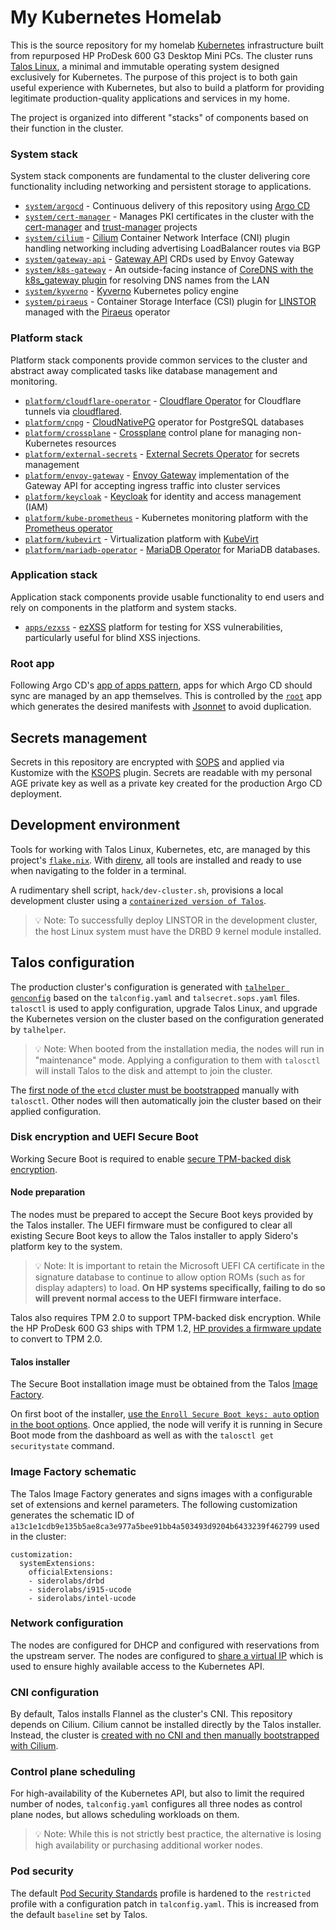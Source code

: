 # My Kubernetes Homelab

This is the source repository for my homelab [Kubernetes](https://kubernetes.io/) infrastructure built from repurposed HP ProDesk 600 G3 Desktop Mini PCs. The cluster runs [Talos Linux](https://www.talos.dev/), a minimal and immutable operating system designed exclusively for Kubernetes. The purpose of this project is to both gain useful experience with Kubernetes, but also to build a platform for providing legitimate production-quality applications and services in my home.

The project is organized into different "stacks" of components based on their function in the cluster.

### System stack

System stack components are fundamental to the cluster delivering core functionality including networking and persistent storage to applications.

- [`system/argocd`](system/argocd) - Continuous delivery of this repository using [Argo CD](https://argo-cd.readthedocs.io/en/stable/)
- [`system/cert-manager`](system/cert-manager) - Manages PKI certificates in the cluster with the [cert-manager](https://cert-manager.io/) and [trust-manager](https://cert-manager.io/docs/trust/trust-manager/) projects
- [`system/cilium`](system/cilium) - [Cilium](https://cilium.io/) Container Network Interface (CNI) plugin handling networking including advertising LoadBalancer routes via BGP
- [`system/gateway-api`](system/gateway-api) - [Gateway API](https://gateway-api.sigs.k8s.io/) CRDs used by Envoy Gateway
- [`system/k8s-gateway`](system/k8s-gateway) - An outside-facing instance of [CoreDNS with the k8s_gateway plugin](https://ori-edge.github.io/k8s_gateway/) for resolving DNS names from the LAN
- [`system/kyverno`](system/kyverno) - [Kyverno](https://kyverno.io) Kubernetes policy engine
- [`system/piraeus`](system/piraeus) - Container Storage Interface (CSI) plugin for [LINSTOR](https://linbit.com/linstor/) managed with the [Piraeus](https://piraeus.io/) operator

### Platform stack

Platform stack components provide common services to the cluster and abstract away complicated tasks like database management and monitoring.

- [`platform/cloudflare-operator`](platform/cloudflare-operator) - [Cloudflare Operator](https://github.com/adyanth/cloudflare-operator) for Cloudflare tunnels via [cloudflared](https://github.com/cloudflare/cloudflared).
- [`platform/cnpg`](platform/cnpg) - [CloudNativePG](https://cloudnative-pg.io/) operator for PostgreSQL databases
- [`platform/crossplane`](platform/crossplane) - [Crossplane](https://www.crossplane.io/) control plane for managing non-Kubernetes resources
- [`platform/external-secrets`](platform/external-secrets) - [External Secrets Operator](https://external-secrets.io/) for secrets management
- [`platform/envoy-gateway`](platform/envoy-gateway) - [Envoy Gateway](https://gateway.envoyproxy.io/) implementation of the Gateway API for accepting ingress traffic into cluster services
- [`platform/keycloak`](platform/keycloak) - [Keycloak](https://www.keycloak.org/) for identity and access management (IAM)
- [`platform/kube-prometheus`](platform/kube-prometheus) - Kubernetes monitoring platform with the [Prometheus operator](https://prometheus-operator.dev/)
- [`platform/kubevirt`](platform/kubevirt) - Virtualization platform with [KubeVirt](https://kubevirt.io/)
- [`platform/mariadb-operator`](platform/mariadb-operator) - [MariaDB Operator](https://github.com/mariadb-operator/mariadb-operator) for MariaDB databases.

### Application stack

Application stack components provide usable functionality to end users and rely on components in the platform and system stacks.

- [`apps/ezxss`](apps/ezxss) - [ezXSS](https://github.com/ssl/ezXSS) platform for testing for XSS vulnerabilities, particularly useful for blind XSS injections.

### Root app

Following Argo CD's [app of apps pattern](https://argo-cd.readthedocs.io/en/stable/operator-manual/cluster-bootstrapping/#app-of-apps-pattern), apps for which Argo CD should sync are managed by an app themselves. This is controlled by the [`root`](root) app which generates the desired manifests with [Jsonnet](https://jsonnet.org/) to avoid duplication.

## Secrets management

Secrets in this repository are encrypted with [SOPS](https://getsops.io/) and applied via Kustomize with the [KSOPS](https://github.com/viaduct-ai/kustomize-sops) plugin. Secrets are readable with my personal AGE private key as well as a private key created for the production Argo CD deployment.

## Development environment

Tools for working with Talos Linux, Kubernetes, etc, are managed by this project's [`flake.nix`](https://nixos.org/). With [direnv](https://direnv.net/), all tools are installed and ready to use when navigating to the folder in a terminal.

A rudimentary shell script, `hack/dev-cluster.sh`, provisions a local development cluster using a [`containerized version of Talos`](https://www.talos.dev/latest/talos-guides/install/local-platforms/docker/).

> 💡 Note: To successfully deploy LINSTOR in the development cluster, the host Linux system must have the DRBD 9 kernel module installed.

## Talos configuration

The production cluster's configuration is generated with [`talhelper genconfig`](https://github.com/budimanjojo/talhelper) based on the `talconfig.yaml` and `talsecret.sops.yaml` files. `talosctl` is used to apply configuration, upgrade Talos Linux, and upgrade the Kubernetes version on the cluster based on the configuration generated by `talhelper`.

> 💡 Note: When booted from the installation media, the nodes will run in "maintenance" mode. Applying a configuration to them with `talosctl` will install Talos to the disk and attempt to join the cluster.

The [first node of the `etcd` cluster must be bootstrapped](https://www.talos.dev/v1.6/learn-more/control-plane/#cluster-bootstrapping) manually with `talosctl`. Other nodes will then automatically join the cluster based on their applied configuration.

### Disk encryption and UEFI Secure Boot

Working Secure Boot is required to enable [secure TPM-backed disk encryption](https://www.talos.dev/v1.6/talos-guides/configuration/disk-encryption/).

#### Node preparation

The nodes must be prepared to accept the Secure Boot keys provided by the Talos installer. The UEFI firmware must be configured to clear all existing Secure Boot keys to allow the Talos installer to apply Sidero's platform key to the system.

> 💡 Note: It is important to retain the Microsoft UEFI CA certificate in the signature database to continue to allow option ROMs (such as for display adapters) to load. **On HP systems specifically, failing to do so will prevent normal access to the UEFI firmware interface.**

Talos also requires TPM 2.0 to support TPM-backed disk encryption. While the HP ProDesk 600 G3 ships with TPM 1.2, [HP provides a firmware update](https://support.hp.com/us-en/document/c05381064) to convert to TPM 2.0.

#### Talos installer

The Secure Boot installation image must be obtained from the Talos [Image Factory](https://factory.talos.dev/).

On first boot of the installer, [use the `Enroll Secure Boot keys: auto` option in the boot options](https://www.talos.dev/v1.6/talos-guides/install/bare-metal-platforms/secureboot/#booting-talos-linux-in-secureboot-mode). Once applied, the node will verify it is running in Secure Boot mode from the dashboard as well as with the `talosctl get securitystate` command.

### Image Factory schematic

The Talos Image Factory generates and signs images with a configurable set of extensions and kernel parameters. The following customization generates the schematic ID of `a13c1e1cdb9e135b5ae8ca3e977a5bee91bb4a503493d9204b6433239f462799` used in the cluster:

```
customization:
  systemExtensions:
    officialExtensions:
    - siderolabs/drbd
    - siderolabs/i915-ucode
    - siderolabs/intel-ucode
```

### Network configuration

The nodes are configured for DHCP and configured with reservations from the upstream server. The nodes are configured to [share a virtual IP](https://www.talos.dev/v1.6/talos-guides/network/vip/) which is used to ensure highly available access to the Kubernetes API.

### CNI configuration

By default, Talos installs Flannel as the cluster's CNI. This repository depends on Cilium. Cilium cannot be installed directly by the Talos installer. Instead, the cluster is [created with no CNI and then manually bootstrapped with Cilium](https://www.talos.dev/v1.6/kubernetes-guides/network/deploying-cilium/).

### Control plane scheduling

For high-availability of the Kubernetes API, but also to limit the required number of nodes, `talconfig.yaml` configures all three nodes as control plane nodes, but allows scheduling workloads on them.

> 💡 Note: While this is not strictly best practice, the alternative is losing high availability or purchasing additional worker nodes.

### Pod security

The default [Pod Security Standards](https://www.talos.dev/latest/kubernetes-guides/configuration/pod-security) profile is hardened to the `restricted` profile with a configuration patch in `talconfig.yaml`. This is increased from the default `baseline` set by Talos.
